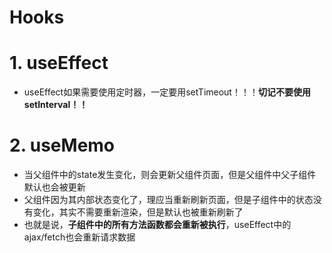 # Hooks

# 1. useEffect

- useEffect如果需要使用定时器，一定要用setTimeout！！！**切记不要使用setInterval！！**


# 2. useMemo

- 当父组件中的state发生变化，则会更新父组件页面，但是父组件中父子组件默认也会被更新
- 父组件因为其内部状态变化了，理应当重新刷新页面，但是子组件中的状态没有变化，其实不需要重新渲染，但是默认也被重新刷新了
- 也就是说，**子组件中的所有方法函数都会重新被执行**，useEffect中的ajax/fetch也会重新请求数据





















